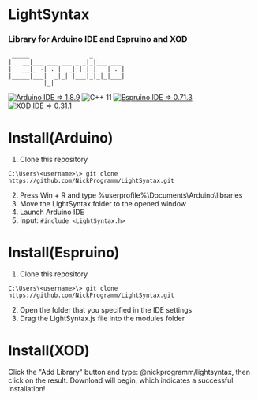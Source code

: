 # LightSyntax
### Library for Arduino IDE and Espruino and XOD
```
 _____                 _
|   __|___ ___ ___ _ _|_|___ ___
|   __|_ -| . |  _| | | |   | . |
|_____|___|  _|_| |___|_|_|_|___|
          |_|      
```
[![Arduino IDE => 1.8.9](https://NickProgramm.github.io/LightSyntax/arduno.svg)](https://create.arduino.cc/editor "Arduino IDE")
![C++ 11](https://NickProgramm.github.io/LightSyntax/c++.svg)
[![Espruino IDE => 0.71.3](https://NickProgramm.github.io/LightSyntax/espruino.svg)](https://www.espruino.com/ide/ "Espruino IDE")
[![XOD IDE => 0.31.1](https://nickprogramm.github.io/LightSyntax/XOD.svg)](https://xod.io/ide/?skip=1 "XOD IDE")

# Install(Arduino)
1. Clone this repository
```
C:\Users\<username>\> git clone https://github.com/NickProgramm/LightSyntax.git
```
2. Press Win + R and type %userprofile%\Documents\Arduino\libraries
3. Move the LightSyntax folder to the opened window
4. Launch Arduino IDE
5. Input: ```#include <LightSyntax.h>```

# Install(Espruino)
1. Clone this repository
```
C:\Users\<username>\> git clone https://github.com/NickProgramm/LightSyntax.git
```
2. Open the folder that you specified in the IDE settings
3. Drag the LightSyntax.js file into the modules folder

# Install(XOD)
Click the "Add Library" button and type: @nickprogramm/lightsyntax, then click on the result.
Download will begin, which indicates a successful installation!
